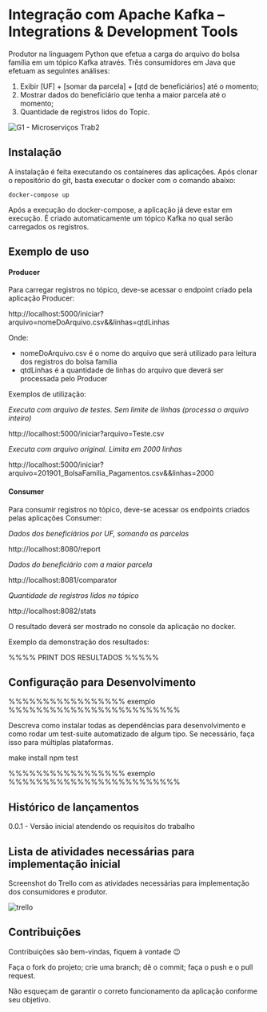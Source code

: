 # Integração com Apache Kafka – Integrations & Development Tools
Produtor na linguagem Python que efetua a carga do arquivo do bolsa família em um tópico Kafka através.
Três consumidores em Java que efetuam as seguintes análises:
1) Exibir [UF] + [somar da parcela] + [qtd de beneficiários] até o momento; 
2) Mostrar dados do beneficiário que tenha a maior parcela até o momento;
3) Quantidade de registros lidos do Topic.

![G1 - Microserviços Trab2](https://user-images.githubusercontent.com/50683744/73410249-7322f600-42e0-11ea-8bf5-475e4159a7b9.jpg)

## Instalação

A instalação é feita executando os containeres das aplicações. Após clonar o repositório do git, basta executar o docker com o comando abaixo:

    docker-compose up

Após a execução do docker-compose, a aplicação já deve estar em execução. É criado automaticamente um tópico Kafka no qual serão carregados os registros.

## Exemplo de uso

#### Producer

Para carregar registros no tópico, deve-se acessar o endpoint criado pela aplicação Producer:

http://localhost:5000/iniciar?arquivo=nomeDoArquivo.csv&&linhas=qtdLinhas

Onde:
- nomeDoArquivo.csv é o nome do arquivo que será utilizado para leitura dos registros do bolsa família
- qtdLinhas é a quantidade de linhas do arquivo que deverá ser processada pelo Producer

Exemplos de utilização:

*Executa com arquivo de testes. Sem limite de linhas (processa o arquivo inteiro)*

http://localhost:5000/iniciar?arquivo=Teste.csv

*Executa com arquivo original. Limita em 2000 linhas*

http://localhost:5000/iniciar?arquivo=201901_BolsaFamilia_Pagamentos.csv&&linhas=2000

#### Consumer

Para consumir registros no tópico, deve-se acessar os endpoints criados pelas aplicações Consumer:

*Dados dos beneficiários por UF, somando as parcelas*

http://localhost:8080/report

*Dados do beneficiário com a maior parcela*

http://localhost:8081/comparator

*Quantidade de registros lidos no tópico*

http://localhost:8082/stats


O resultado deverá ser mostrado no console da aplicação no docker.

Exemplo da demonstração dos resultados:

%%%% PRINT DOS RESULTADOS %%%%%

## Configuração para Desenvolvimento

%%%%%%%%%%%%%%%%% exemplo %%%%%%%%%%%%%%%%%%%%%%%%%

Descreva como instalar todas as dependências para desenvolvimento e como rodar um test-suite automatizado de algum tipo. Se necessário, faça isso para múltiplas plataformas.

make install
npm test

%%%%%%%%%%%%%%%%% exemplo %%%%%%%%%%%%%%%%%%%%%%%%%

## Histórico de lançamentos
0.0.1 - Versão inicial atendendo os requisitos do trabalho

## Lista de atividades necessárias para implementação inicial

Screenshot do Trello com as atividades necessárias para implementação dos consumidores e produtor.

![trello](https://user-images.githubusercontent.com/50683744/73412033-1e827980-42e6-11ea-9ccc-5311242cd2aa.PNG)


## Contribuições
Contribuições são bem-vindas, fiquem à vontade 😉

Faça o fork do projeto; crie uma branch; dê o commit; faça o push e o pull request. 

Não esqueçam de garantir o correto funcionamento da aplicação conforme seu objetivo. 
